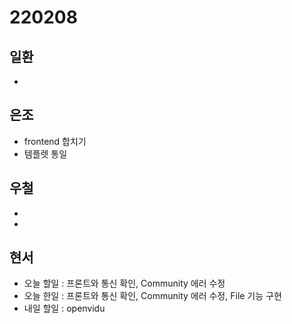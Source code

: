 # 220208

## 일환

- 

## 은조

- frontend 합치기
- 템플렛 통일

## 우철

-
-

## 현서

- 오늘 할일 : 프론트와 통신 확인, Community 에러 수정
- 오늘 한일 : 프론트와 통신 확인, Community 에러 수정, File 기능 구현
- 내일 할일 : openvidu
